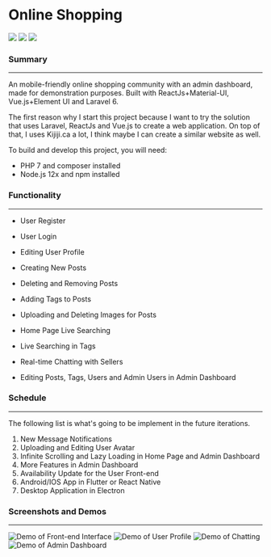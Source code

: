 # Online Shopping
![](https://github.com/andywang0625/OnlineShopping/workflows/React%20Frontend%20CI/badge.svg)
![](https://github.com/andywang0625/OnlineShopping/workflows/VueJs%20Dashboard%20CI/badge.svg)
![](https://github.com/andywang0625/OnlineShopping/workflows/Laravel/badge.svg)
### Summary

-------------------------------------------------

An mobile-friendly online shopping community with an admin dashboard, made for demonstration purposes. Built with ReactJs+Material-UI, Vue.js+Element UI and Laravel 6.

The first reason why I start this project because I want to try the solution that uses Laravel, ReactJs and Vue.js to create a web application. On top of that, I uses Kijiji.ca a lot, I think maybe I can create a similar website as well. 

To build and develop this project, you will need:

- PHP 7 and composer installed
- Node.js 12x and npm installed



### Functionality

----------------------------------

- User Register
- User Login
- Editing User Profile
- Creating New Posts
- Deleting and Removing Posts
- Adding Tags to Posts
- Uploading and Deleting Images for Posts
- Home Page Live Searching
- Live Searching in Tags
- Real-time Chatting with Sellers

- Editing Posts, Tags, Users and Admin Users in Admin Dashboard

### Schedule

------------------------------------------------

The following list is what's going to be implement in the future iterations.

1. New Message Notifications
2. Uploading and Editing User Avatar
3. Infinite Scrolling and Lazy Loading in Home Page and Admin Dashboard
2. More Features in Admin Dashboard
3. Availability Update for the User Front-end
2. Android/IOS App in Flutter or React Native
3. Desktop Application in Electron


### Screenshots and Demos

---------------------------------------

![Demo of Front-end Interface](https://github.com/andywang0625/OnlineShopping/preview/demo1.gif)
![Demo of User Profile](https://github.com/andywang0625/OnlineShopping/preview/useredit.png)
![Demo of Chatting](https://github.com/andywang0625/OnlineShopping/preview/demo3.gif)
![Demo of Admin Dashboard](https://github.com/andywang0625/OnlineShopping/preview/demo2.gif)
